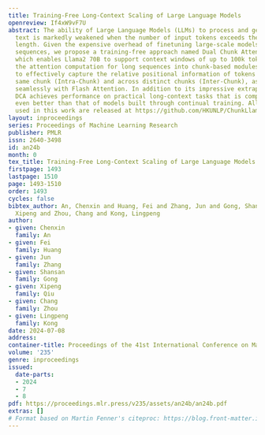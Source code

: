 ```yaml
---
title: Training-Free Long-Context Scaling of Large Language Models
openreview: If4xW9vF7U
abstract: The ability of Large Language Models (LLMs) to process and generate coherent
  text is markedly weakened when the number of input tokens exceeds their pretraining
  length. Given the expensive overhead of finetuning large-scale models with longer
  sequences, we propose a training-free approach named Dual Chunk Attention (DCA),
  which enables Llama2 70B to support context windows of up to 100k tokens. By decomposing
  the attention computation for long sequences into chunk-based modules, DCA manages
  to effectively capture the relative positional information of tokens within the
  same chunk (Intra-Chunk) and across distinct chunks (Inter-Chunk), as well as integrates
  seamlessly with Flash Attention. In addition to its impressive extrapolation capability,
  DCA achieves performance on practical long-context tasks that is comparable to or
  even better than that of models built through continual training. All code and data
  used in this work are released at https://github.com/HKUNLP/ChunkLlama.
layout: inproceedings
series: Proceedings of Machine Learning Research
publisher: PMLR
issn: 2640-3498
id: an24b
month: 0
tex_title: Training-Free Long-Context Scaling of Large Language Models
firstpage: 1493
lastpage: 1510
page: 1493-1510
order: 1493
cycles: false
bibtex_author: An, Chenxin and Huang, Fei and Zhang, Jun and Gong, Shansan and Qiu,
  Xipeng and Zhou, Chang and Kong, Lingpeng
author:
- given: Chenxin
  family: An
- given: Fei
  family: Huang
- given: Jun
  family: Zhang
- given: Shansan
  family: Gong
- given: Xipeng
  family: Qiu
- given: Chang
  family: Zhou
- given: Lingpeng
  family: Kong
date: 2024-07-08
address:
container-title: Proceedings of the 41st International Conference on Machine Learning
volume: '235'
genre: inproceedings
issued:
  date-parts:
  - 2024
  - 7
  - 8
pdf: https://proceedings.mlr.press/v235/assets/an24b/an24b.pdf
extras: []
# Format based on Martin Fenner's citeproc: https://blog.front-matter.io/posts/citeproc-yaml-for-bibliographies/
---
```

